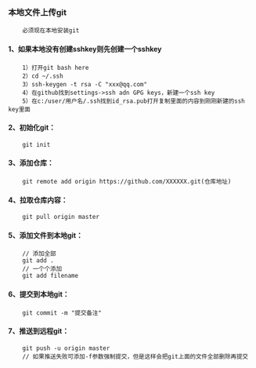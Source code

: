 ### 本地文件上传git

```
    必须现在本地安装git
```

#### 1、如果本地没有创建sshkey则先创建一个sshkey
```
    1）打开git bash here
    2）cd ~/.ssh 
    3）ssh-keygen -t rsa -C "xxx@qq.com"
    4）在github找到settings->ssh adn GPG keys，新建一个ssh key
    5）在c:/user/用户名/.ssh找到id_rsa.pub打开复制里面的内容到刚刚新建的ssh key里面
```

#### 2、初始化git：
```
    git init
```
#### 3、添加仓库：
```    
    git remote add origin https://github.com/XXXXXX.git(仓库地址)
```

#### 4、拉取仓库内容：
```    
    git pull origin master
```

#### 5、添加文件到本地git：
```    
    // 添加全部
    git add . 
    // 一个个添加
    git add filename
```

#### 6、提交到本地git：
```
    git commit -m "提交备注"
```

#### 7、推送到远程git：
```
    git push -u origin master
    // 如果推送失败可添加-f参数强制提交，但是这样会把git上面的文件全部删除再提交
```